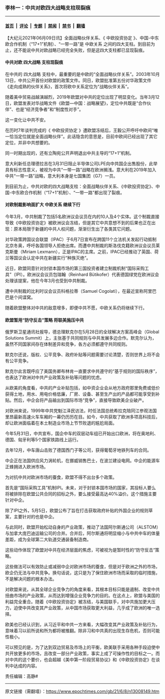 ### 李林一：中共对欧四大战略支柱现裂痕

---

#### [首页](../../../..?n13008149) &nbsp;|&nbsp; [评论](../../../../../epoch-comment?n13008149) &nbsp;|&nbsp; [专题](../../../../../epoch-special?n13008149) &nbsp;|&nbsp; [禁闻](../../../../../epoch-news?n13008149) &nbsp;|&nbsp; [禁书](../../../../../books?n13008149) &nbsp;|&nbsp; [翻墙](https://github.com/gfw-breaker/nogfw/blob/master/README.md?n13008149)


<div class="post_content" id="artbody" itemprop="articleBody">
 <!-- article content begin -->
 <p>
  【大纪元2021年06月09日讯】全面战略伙伴关系、《
  <ok href="https://www.epochtimes.com/gb/tag/%E4%B8%AD%E6%AC%A7%E6%8A%95%E8%B5%84%E5%8D%8F%E5%AE%9A.html">
   中欧投资协定
  </ok>
  》、中国-中东欧合作机制（“17+1”机制）、“一带一路”是
  <ok href="https://www.epochtimes.com/gb/tag/%E4%B8%AD%E6%AC%A7%E5%85%B3%E7%B3%BB.html">
   中欧关系
  </ok>
  之间的四大支柱。到目前为止，还不能说中共对欧战略已经完全失败，但是这四大支柱都已显现裂痕。
 </p>
 <h4>
  中共对欧
  <ok href="https://www.epochtimes.com/gb/tag/%E5%9B%9B%E5%A4%A7%E6%88%98%E7%95%A5.html">
   四大战略
  </ok>
  支柱现裂痕
 </h4>
 <p>
  在中共的
  <ok href="https://www.epochtimes.com/gb/tag/%E5%9B%9B%E5%A4%A7%E6%88%98%E7%95%A5.html">
   四大战略
  </ok>
  支柱中，最重要的是中欧的“全面战略伙伴关系”。2003年10月13日，中共公开首份对欧盟的政策文件。同日，欧盟批准第五份对华政策文件《走向成熟的伙伴关系》，首次将欧中关系定位为“战略伙伴关系”。
 </p>
 <p>
  随着美中贸易战越演越烈，2019年欧盟对中共的定位出现了明显变化。当年3月12日，欧盟发表对华战略文件《欧盟—中国：战略展望》，定位中共既是“合作伙伴”、也是“经济竞争者”和“制度性对手”。
 </p>
 <p>
  这一变化让中共不安。
 </p>
 <p>
  在历时7年谈判完成的《
  <ok href="https://www.epochtimes.com/gb/tag/%E4%B8%AD%E6%AC%A7%E6%8A%95%E8%B5%84%E5%8D%8F%E5%AE%9A.html">
   中欧投资协定
  </ok>
  》遭欧盟冻结后，王毅公开呼吁中欧间“唯一恰当定位就是全面战略伙伴”。此话隐含的意思是，目前中欧间已经出现了其它定位，并非中共想要的。
 </p>
 <p>
  同一时期出现的，还有立陶宛公开声明退出中共主导的“17+1”机制。
 </p>
 <p>
  意大利新任总理德拉吉在3月31日阻止半导体公司LPE向中共国企出售股份，此举具有标志性意义，被视为中共“一带一路”战略在欧洲搁浅。意大利在2019年加入中共“一带一路”战略，意大利本身是七国集团（G7）一员。
 </p>
 <p>
  到目前为止，中共对欧的四大战略支柱：全面战略伙伴关系、《中欧投资协定》、中国-中东欧合作机制（“17+1”机制）、“一带一路”都出现了裂痕。
 </p>
 <h4>
  对欧制裁影响面扩大
  <ok href="https://www.epochtimes.com/gb/tag/%E4%B8%AD%E6%AC%A7%E5%85%B3%E7%B3%BB.html">
   中欧关系
  </ok>
  继续下行
 </h4>
 <p>
  今年3月，中共制裁了包括5名欧洲议会议员在内的10人及4个实体。这个制裁直接导致《中欧投资协定》被欧洲议会冻结，但是其它中共意想不到的后果也正在出现：原本局限于新疆的中共人权问题，渐渐衍生出了各类其它问题。
 </p>
 <p>
  对华政策跨国议会联盟（IPAC）于6月7日宣布在跨国11个立法机关发起行动抵制北京冬奥，呼吁各国领导人拒绝出席。而遭中共制裁的斯洛伐克籍欧洲议会议员莱克斯曼（Miriam Lexmann），正是IPAC的主席。之前，IPAC已经推动了英国、荷兰等国议会认定中共在新疆实行“种族灭绝”。
 </p>
 <p>
  近日，欧盟同意针对封锁本国市场的第三国投资者建立制裁机制“国际采购工具”（IPI）。欧洲议会议员包瑞翰（Reinhard Bütikofer）代表德国绿党在欧洲议会处理该提案，他在今年3月也受到中共制裁。
 </p>
 <p>
  遭中共制裁的比利时议会议员科格拉蒂（Samuel Cogolati），在最近宣称阿里巴巴是个间谍窝。
 </p>
 <p>
  随着欧盟整体对中共的敌意增多，即便中共不愿，中欧关系仍将继续下行。
 </p>
 <h4>
  欧盟暂用“防守反击”策略 将联美施压中共
 </h4>
 <p>
  俄罗斯卫星通讯社报导，德总理默克尔在5月28日的全球解决方案高峰会（Global Solutions Summit）上，主张基于共同规则与中共发展多边合作。默克尔认为，虽然不同国家间存在体制差异和竞争，各方必须都遵守共同规则。
 </p>
 <p>
  默克尔还说，版权、公平竞争、政府补贴等问题需要讨论清楚，否则世界上将不会有公平竞争。
 </p>
 <p>
  默克尔此言既呼应了美国务卿布林肯一直要求中共遵守的“基于规则的国际秩序”，也表达了欧洲对中共产业政策及补贴等问题的忧虑。
 </p>
 <p>
  从欧美的角度看，中共的产业补贴包括，如中资企业会从地方政府那里免费或低价获得土地，用水、用电价格低廉，厂房、设备、甚至生产出的产品都可能享受到补贴。然后，中企会将产品输出到国际市场“竞争”，直接导致欧美企业破产。
 </p>
 <p>
  对欧洲来说，1999年中共党魁江泽民访法，时任法国总统希拉克陪同江参观法国里昂最新高速火车车厢的一幕仍历历在目。如今，中共获取了欧洲多项高科技后，却让欧洲面临着在本土制造业市场上节节败退的尴尬局面。
 </p>
 <p>
  今年5月31日，中共宣布，国企中车的双层动车组已开始出口欧洲，将在奥地利、德国、匈牙利等5个国家铁路线上运行。
 </p>
 <p>
  去年12月，中车唐山击败了德国西门子等公司，获得葡萄牙地铁列车的合同。
 </p>
 <p>
  中企正在法国供应风力涡轮机，在挪威销售巴士，在波兰建设电网。中企的能源车正蜂拥进入欧洲市场。
 </p>
 <p>
  为对抗中共对欧洲市场的蚕食，欧盟不得不出台多个政策。
 </p>
 <p>
  首先是“国际采购工具”机制IPI。未来，对于封锁本国市场的国家，其投标人要么将被排除在欧盟公共合同的招标之外，要么接受最高达40%溢价。这个措施主要针对中企。
 </p>
 <p>
  除了IPI之外，5月5日，欧盟公布了旨在打击获取政府补贴的外国企业的规则草案，主要针对的也是中企。
 </p>
 <p>
  与此同时，欧盟开始松动自身的产业政策，推动了法国阿尔斯通公司（ALSTOM）与加拿大庞巴迪运输公司的合并。合并后，阿尔斯通将明显缩小与中共中车的体量差距，成为全球第二大轨道交通装备制造商。
 </p>
 <p>
  这些动作体现了欧盟对中共在经济层面的焦虑，可被视为是暂时性的“防守反击”策略。
 </p>
 <p>
  这些做法可以有效防止或减弱中企对欧洲市场的蚕食，但是对于欧洲之外的市场，欧企仍无法与中共竞争。换句话说，这只是为了保住欧洲市场而采取的临时措施，不是解决问题的根本办法。
 </p>
 <p>
  对欧盟来说，从其全球企业竞争力的角度来看，其根本目标只能是遏制、改变中共扭曲市场的产业政策，从而达到增强企业竞争力的目的。在这点上，欧盟与美国的利益完全重合。随着《中欧投资协定》被冻结，与美国联手，对中共施加更大压力，迫使中共改变其产业政策，从中国市场获取更大利益，几乎成了欧洲的唯一选择。
 </p>
 <p>
  欧美也已经认识到，从习近平和中共一方来看，大幅改变其产业政策及补贴行为，意味着习以前所说和所为都将被推翻。除非习和中共真的出现生存危机，否则可能性极小。
 </p>
 <p>
  可以预见的是，为了达到双边贸易及市场上的平衡，欧美联手采用各种手段迫使中共开放更多的市场，且改变一部分产业政策，事实上成了可操作性的目标之一。而对中共的这个要价，也会超越《美中第一阶段贸易协议》和《中欧投资协定》在谈判中达成的内容。
 </p>
 <p>
  责任编辑：高静#
 </p>
 <!-- article content end -->
 <div id="below_article_ad">
 </div>
</div>


---

原文链接（需翻墙）：https://www.epochtimes.com/gb/21/6/8/n13008149.htm